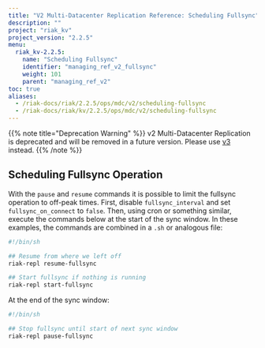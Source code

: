 ```yaml
---
title: "V2 Multi-Datacenter Replication Reference: Scheduling Fullsync"
description: ""
project: "riak_kv"
project_version: "2.2.5"
menu:
  riak_kv-2.2.5:
    name: "Scheduling Fullsync"
    identifier: "managing_ref_v2_fullsync"
    weight: 101
    parent: "managing_ref_v2"
toc: true
aliases:
  - /riak-docs/riak/2.2.5/ops/mdc/v2/scheduling-fullsync
  - /riak-docs/riak/kv/2.2.5/ops/mdc/v2/scheduling-fullsync
---
```


{{% note title="Deprecation Warning" %}}
v2 Multi-Datacenter Replication is deprecated and will be removed in a future version. Please use [v3]({{<baseurl>}}riak/kv/2.2.5/using/reference/v3-multi-datacenter/scheduling-fullsync/) instead.
{{% /note %}}


## Scheduling Fullsync Operation

With the `pause` and `resume` commands it is possible to limit the
fullsync operation to off-peak times. First, disable `fullsync_interval`
and set `fullsync_on_connect` to `false`. Then, using cron or something
similar, execute the commands below at the start of the sync window.
In these examples, the commands are combined in a `.sh` or analogous
file:

```bash
#!/bin/sh

## Resume from where we left off
riak-repl resume-fullsync

## Start fullsync if nothing is running
riak-repl start-fullsync
```

At the end of the sync window:

```bash
#!/bin/sh

## Stop fullsync until start of next sync window
riak-repl pause-fullsync
```
